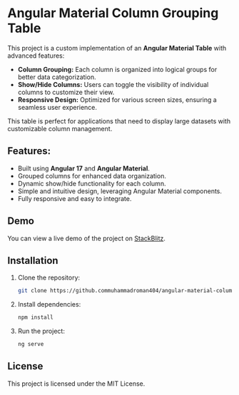 
# Angular Material Column Grouping Table

This project is a custom implementation of an **Angular Material Table** with advanced features:

- **Column Grouping:** Each column is organized into logical groups for better data categorization.
- **Show/Hide Columns:** Users can toggle the visibility of individual columns to customize their view.
- **Responsive Design:** Optimized for various screen sizes, ensuring a seamless user experience.

This table is perfect for applications that need to display large datasets with customizable column management.

## Features:
- Built using **Angular 17** and **Angular Material**.
- Grouped columns for enhanced data organization.
- Dynamic show/hide functionality for each column.
- Simple and intuitive design, leveraging Angular Material components.
- Fully responsive and easy to integrate.

## Demo
You can view a live demo of the project on [StackBlitz](https://stackblitz.com/~/github.com/muhammadroman404/angular-material-column-grouping-table).

## Installation
1. Clone the repository:
   ```bash
   git clone https://github.commuhammadroman404/angular-material-column-grouping-table.git
   ```
2. Install dependencies:
   ```bash
   npm install
   ```
3. Run the project:
   ```bash
   ng serve
   ```

## License
This project is licensed under the MIT License.

